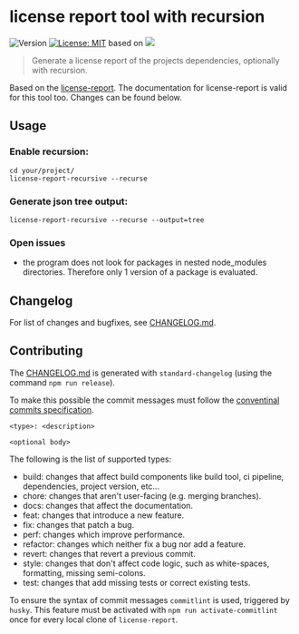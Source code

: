 # license report tool with recursion
![Version](https://img.shields.io/badge/version-6.1.2-blue.svg?cacheSeconds=2592000)
[![License: MIT](https://img.shields.io/badge/License-MIT-yellow.svg)](https://github.com/kefranabg/readme-md-generator/blob/master/LICENSE)
based on <a href="https://www.npmjs.com/package/license-report"><img src="https://img.shields.io/badge/license--report-6.3.0-green.svg"/></a>

> Generate a license report of the projects dependencies, optionally with recursion.

Based on the [license-report](https://github.com/ironSource/license-report). The documentation for license-report is valid for this tool too. Changes can be found below.

## Usage
### Enable recursion:
```
cd your/project/
license-report-recursive --recurse
```

### Generate json tree output:
```
license-report-recursive --recurse --output=tree
```

### Open issues
* the program does not look for packages in nested node_modules directories. Therefore only 1 version of a package is evaluated.

## Changelog
For list of changes and bugfixes, see [CHANGELOG.md](CHANGELOG.md).

## Contributing
The [CHANGELOG.md](CHANGELOG.md) is generated with `standard-changelog` (using the command `npm run release`).

To make this possible the commit messages must follow the [conventinal commits specification](https://www.conventionalcommits.org/en/v1.0.0-beta.2/#specification).

```
<type>: <description>

<optional body>
```

The following is the list of supported types:
* build: changes that affect build components like build tool, ci pipeline, dependencies, project version, etc...
* chore: changes that aren't user-facing (e.g. merging branches).
* docs: changes that affect the documentation.
* feat: changes that introduce a new feature.
* fix: changes that patch a bug.
* perf: changes which improve performance.
* refactor: changes which neither fix a bug nor add a feature.
* revert: changes that revert a previous commit.
* style: changes that don't affect code logic, such as white-spaces, formatting, missing semi-colons.
* test: changes that add missing tests or correct existing tests.

To ensure the syntax of commit messages `commitlint` is used, triggered by `husky`. This feature must be activated with `npm run activate-commitlint` once for every local clone of `license-report`.
